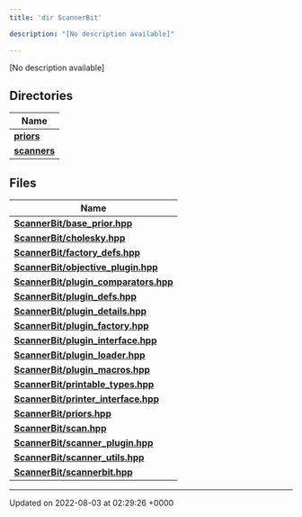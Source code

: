```yaml
---
title: 'dir ScannerBit'

description: "[No description available]"

---
```







[No description available]

## Directories

| Name           |
| -------------- |
| **[priors](/documentation/code/colliderbit_development/files/dir_fcd5a9dbbf1819829d7ec1014844ab30/#dir-priors)**  |
| **[scanners](/documentation/code/colliderbit_development/files/dir_d8899288cb095d9f40a7187612d7e0b7/#dir-scanners)**  |

## Files

| Name           |
| -------------- |
| **[ScannerBit/base_prior.hpp](/documentation/code/colliderbit_development/files/base__prior_8hpp/#file-base-prior.hpp)**  |
| **[ScannerBit/cholesky.hpp](/documentation/code/colliderbit_development/files/cholesky_8hpp/#file-cholesky.hpp)**  |
| **[ScannerBit/factory_defs.hpp](/documentation/code/colliderbit_development/files/factory__defs_8hpp/#file-factory-defs.hpp)**  |
| **[ScannerBit/objective_plugin.hpp](/documentation/code/colliderbit_development/files/objective__plugin_8hpp/#file-objective-plugin.hpp)**  |
| **[ScannerBit/plugin_comparators.hpp](/documentation/code/colliderbit_development/files/plugin__comparators_8hpp/#file-plugin-comparators.hpp)**  |
| **[ScannerBit/plugin_defs.hpp](/documentation/code/colliderbit_development/files/plugin__defs_8hpp/#file-plugin-defs.hpp)**  |
| **[ScannerBit/plugin_details.hpp](/documentation/code/colliderbit_development/files/plugin__details_8hpp/#file-plugin-details.hpp)**  |
| **[ScannerBit/plugin_factory.hpp](/documentation/code/colliderbit_development/files/plugin__factory_8hpp/#file-plugin-factory.hpp)**  |
| **[ScannerBit/plugin_interface.hpp](/documentation/code/colliderbit_development/files/plugin__interface_8hpp/#file-plugin-interface.hpp)**  |
| **[ScannerBit/plugin_loader.hpp](/documentation/code/colliderbit_development/files/plugin__loader_8hpp/#file-plugin-loader.hpp)**  |
| **[ScannerBit/plugin_macros.hpp](/documentation/code/colliderbit_development/files/plugin__macros_8hpp/#file-plugin-macros.hpp)**  |
| **[ScannerBit/printable_types.hpp](/documentation/code/colliderbit_development/files/printable__types_8hpp/#file-printable-types.hpp)**  |
| **[ScannerBit/printer_interface.hpp](/documentation/code/colliderbit_development/files/printer__interface_8hpp/#file-printer-interface.hpp)**  |
| **[ScannerBit/priors.hpp](/documentation/code/colliderbit_development/files/priors_8hpp/#file-priors.hpp)**  |
| **[ScannerBit/scan.hpp](/documentation/code/colliderbit_development/files/scan_8hpp/#file-scan.hpp)**  |
| **[ScannerBit/scanner_plugin.hpp](/documentation/code/colliderbit_development/files/scanner__plugin_8hpp/#file-scanner-plugin.hpp)**  |
| **[ScannerBit/scanner_utils.hpp](/documentation/code/colliderbit_development/files/scanner__utils_8hpp/#file-scanner-utils.hpp)**  |
| **[ScannerBit/scannerbit.hpp](/documentation/code/colliderbit_development/files/scannerbit_8hpp/#file-scannerbit.hpp)**  |






-------------------------------

Updated on 2022-08-03 at 02:29:26 +0000
